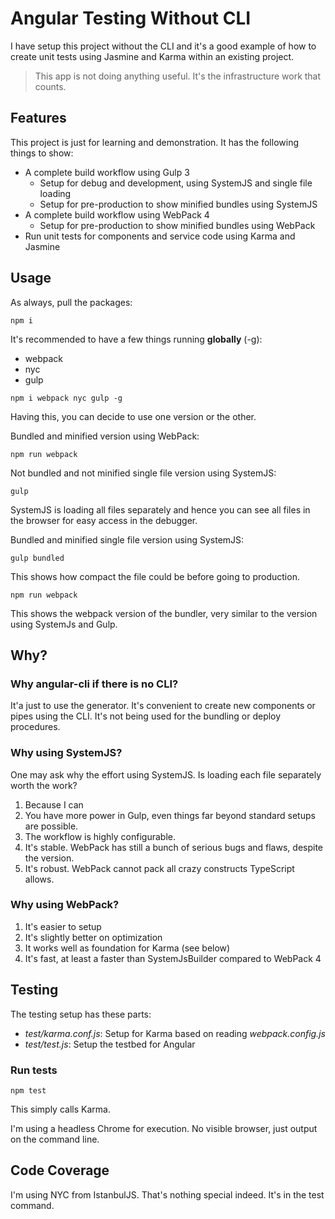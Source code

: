 # Angular Testing Without CLI

I have setup this project without the CLI and it's a good example of how to create unit tests using Jasmine and Karma within an existing project.

> This app is not doing anything useful. It's the infrastructure work that counts.

## Features

This project is just for learning and demonstration. It has the following things to show:

* A complete build workflow using Gulp 3
  * Setup for debug and development, using SystemJS and single file loading
  * Setup for pre-production to show minified bundles using SystemJS
* A complete build workflow using WebPack 4
  * Setup for pre-production to show minified bundles using WebPack
* Run unit tests for components and service code using Karma and Jasmine

## Usage

As always, pull the packages:

~~~
npm i
~~~

It's recommended to have a few things running **globally** (-g):

* webpack
* nyc
* gulp

~~~
npm i webpack nyc gulp -g
~~~

Having this, you can decide to use one version or the other.

Bundled and minified version using WebPack:

~~~
npm run webpack
~~~

Not bundled and not minified single file version using SystemJS:

~~~
gulp
~~~

SystemJS is loading all files separately and hence you can see all files in the browser for easy access in the debugger.

Bundled and minified single file version using SystemJS:

~~~
gulp bundled
~~~

This shows how compact the file could be before going to production.

~~~
npm run webpack
~~~

This shows the webpack version of the bundler, very similar to the version using SystemJs and Gulp.

## Why?

### Why angular-cli if there is no CLI?

It'a just to use the generator. It's convenient to create new components or pipes using the CLI. It's not being used for the bundling or deploy procedures.

### Why using SystemJS?

One may ask why the effort using SystemJS. Is loading each file separately worth the work?

1. Because I can
2. You have more power in Gulp, even things far beyond standard setups are possible.
3. The workflow is highly configurable.
4. It's stable. WebPack has still a bunch of serious bugs and flaws, despite the version.
5. It's robust. WebPack cannot pack all crazy constructs TypeScript allows.

### Why using WebPack?

1. It's easier to setup
2. It's slightly better on optimization
3. It works well as foundation for Karma (see below)
4. It's fast, at least a faster than SystemJsBuilder compared to WebPack 4

## Testing

The testing setup has these parts:

* *test/karma.conf.js*: Setup for Karma based on reading *webpack.config.js*
* *test/test.js*: Setup the testbed for Angular

### Run tests

~~~
npm test
~~~

This simply calls Karma.

I'm using a headless Chrome for execution. No visible browser, just output on the command line.

## Code Coverage

I'm using NYC from IstanbulJS. That's nothing special indeed. It's in the test command.